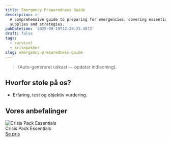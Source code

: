 ```yaml
---
title: Emergency Preparedness Guide
description: >-
  A comprehensive guide to preparing for emergencies, covering essential
  supplies and strategies.
pubDatetime: '2025-09-19T12:29:25.487Z'
draft: false
tags:
  - survival
  - krisepakker
slug: emergency-preparedness-guide
---
```

> (Auto-genereret udkast — opdater indledning).

## Hvorfor stole på os?
- Erfaring, test og objektiv vurdering.

## Vores anbefalinger


<!-- Auto: Affiliate-kort fra Products/SKUs -->

<div class="aff-card"><img src="abstract_15.png (https://v5.airtableusercontent.com/v3/u/45/45/1758297600000/6TP-FHebUYbFe--O3NQHRA/NVE86JGJEZJQtG8smALKF3-eZ0xuMJQy_6X4EGHmDaQD9WE2GIyVWdlrfv0zFS0gYKVAjPSjMBkQZ4lUqSrP_0AB4HbvehxL_5Y2LpJm7OF3spfkoOEyd2Fwz2yEEW223IJhSP8if4B2nvE6sXfi8PPIVdLsC9XC9_YUffJ3xlA/-7L72aKste-V_SRGZqaQKQraSctmeaZuqEy0vPPAmBo)" alt="Crisis Pack Essentials" class="aff-card__img" /><div class="aff-card__meta"><div class="aff-card__title">Crisis Pack Essentials</div><a class="aff-btn" href="https://affiliate.homeessentialsee62.com/deal789?utm_source=klartilalt&utm_medium=affiliate&subid=emergency-preparedness-guide-2025-09-19" rel="sponsored nofollow noopener" target="_blank">Se pris</a></div></div>

